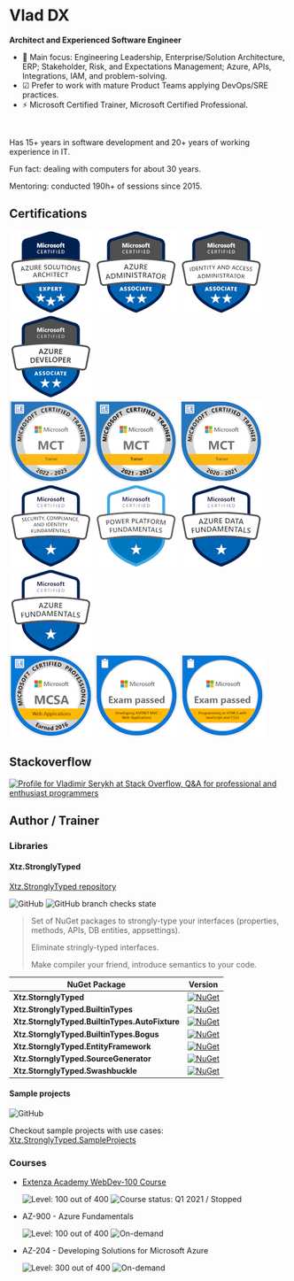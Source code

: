 # Vlad DX

<!-- <img width="200" height="200" src="./docs/img/vlad-dx-200x200.jpg" style="margin: 10px 30px 20px 0; float: left;" /> -->

**Architect and Experienced Software Engineer**

- 🚩 Main focus: Engineering Leadership, Enterprise/Solution Architecture, ERP; Stakeholder, Risk, and Expectations Management; Azure, APIs, Integrations, IAM, and problem-solving.
- ☑ Prefer to work with mature Product Teams applying DevOps/SRE practices.
- ⚡ Microsoft Certified Trainer, Microsoft Certified Professional.

<br style="clear: left;">

Has 15+ years in software development and 20+ years of working experience in IT.

Fun fact: dealing with computers for about 30 years.

Mentoring: conducted 190h+ of sessions since 2015.

## Certifications

[![Microsoft Certified: Azure Solutions Architect Expert](./docs/img/azure-solutions-architect-expert.png)](https://www.credly.com/badges/d25799c3-f984-4aac-b01f-e5c2bce9517b)
[![Microsoft Certified: Azure Administrator Associate](./docs/img/azure-administrator-associate.png)](https://www.credly.com/badges/a5f2ebcf-9f31-43da-89d3-b40cff861e40)
[![Microsoft Certified: Identity and Access Administrator Associate](./docs/img/identity-access-administrator-associate.png)](https://www.credly.com/badges/c1ba651e-f9ad-4b38-b395-023ae9c33067)
[![Microsoft Certified: Azure Developer Associate](./docs/img/azure-developer-associate.png)](https://www.credly.com/badges/89a8e155-f63d-4a87-81a0-e5c9dfea2010)
<br />
[![Microsoft Certified Trainer (2022-2023)](./docs/img/microsoft-certified-trainer-2022-2023.png)](https://www.credly.com/badges/c7a0c625-7613-4ca7-8b92-061ea7e12488)
[![Microsoft Certified Trainer (2021-2022)](./docs/img/microsoft-certified-trainer-2021-2022.png)](https://www.credly.com/badges/f07b1add-fb69-4c75-b30c-81484150a79c)
[![Microsoft Certified Trainer (2020-2021)](./docs/img/microsoft-certified-trainer-2020-2021.png)](https://www.credly.com/badges/768a6dde-7b40-4bdb-b73c-1dd89f519576)
<br />
[![Microsoft Certified: Security, Compliance, and Identity Fundamentals](./docs/img/security-compliance-identity-fundamentals.png)](https://www.credly.com/badges/6aca8bb6-21ed-495b-a51e-645acd91dbaa)
[![Microsoft Certified: Power Platform Fundamentals](./docs/img/power-platform-fundamentals.png)](https://www.credly.com/badges/a07d21bb-ecdc-466e-8cc5-3696c82643bc)
[![Microsoft Certified: Azure Data Fundamentals](./docs/img/azure-data-fundamentals.png)](https://www.credly.com/badges/53c69171-4d22-4e7d-b99d-daf25d858566)
[![Microsoft Certified: Azure Fundamentals](./docs/img/azure-fundamentals.png)](https://www.credly.com/badges/14b5b142-7160-4cba-a226-74afa7fbcc2b)
<br />
[![MCSA: Web Applications - Certified 2016](./docs/img/mcsa-web-applications-certified-2016.png)](https://www.credly.com/badges/2455b07d-fe29-4e80-96a2-32d88c3b84fb)
[![Exam 486: Developing ASP.NET MVC Web Applications](./docs/img/exam-486-developing-asp-net-mvc-web-applications.png)](https://www.credly.com/badges/c30aca54-dd2c-46ad-b382-09db51789091)
[![Exam 480: Programming in HTML5 with JavaScript and CSS3](./docs/img/exam-480-programming-in-html5-with-javascript-and-css3.png)](https://www.credly.com/badges/01bd792c-f6c2-42d1-b0d4-73e5bd543994)

## Stackoverflow

[![Profile for Vladimir Serykh at Stack Overflow, Q&amp;A for professional and enthusiast programmers](https://stackoverflow.com/users/flair/3503521.png)](https://stackoverflow.com/users/3503521)

## Author / Trainer

### Libraries

#### Xtz.StronglyTyped

[Xtz.StronglyTyped repository](https://github.com/dev-experience/Xtz.StronglyTyped)

![GitHub](https://img.shields.io/github/license/dev-experience/Xtz.StronglyTyped)
![GitHub branch checks state](https://img.shields.io/github/checks-status/dev-experience/Xtz.StronglyTyped/main)

> Set of NuGet packages to strongly-type your interfaces (properties, methods, APIs, DB entities, appsettings).
>
> Eliminate stringly-typed interfaces.
>
> Make compiler your friend, introduce semantics to your code.

| NuGet Package                                  | Version                                                                                                                                                              |
| ---------------------------------------------- | -------------------------------------------------------------------------------------------------------------------------------------------------------------------- |
| **Xtz.StornglyTyped**                          | [![NuGet](http://img.shields.io/nuget/v/Xtz.StronglyTyped.svg)](https://www.nuget.org/packages/Xtz.StronglyTyped/)                                                   |
| **Xtz.StronglyTyped.BuiltinTypes**             | [![NuGet](http://img.shields.io/nuget/v/Xtz.StronglyTyped.BuiltinTypes.svg)](https://www.nuget.org/packages/Xtz.StronglyTyped.BuiltinTypes/)                         |
| **Xtz.StornglyTyped.BuiltinTypes.AutoFixture** | [![NuGet](http://img.shields.io/nuget/v/Xtz.StronglyTyped.BuiltinTypes.AutoFixture.svg)](https://www.nuget.org/packages/Xtz.StronglyTyped.BuiltinTypes.AutoFixture/) |
| **Xtz.StornglyTyped.BuiltinTypes.Bogus**       | [![NuGet](http://img.shields.io/nuget/v/Xtz.StronglyTyped.BuiltinTypes.Bogus.svg)](https://www.nuget.org/packages/Xtz.StronglyTyped.BuiltinTypes.Bogus/)             |
| **Xtz.StornglyTyped.EntityFramework**          | [![NuGet](http://img.shields.io/nuget/v/Xtz.StronglyTyped.EntityFramework.svg)](https://www.nuget.org/packages/Xtz.StronglyTyped.EntityFramework/)                   |
| **Xtz.StornglyTyped.SourceGenerator**          | [![NuGet](http://img.shields.io/nuget/v/Xtz.StronglyTyped.SourceGenerator.svg)](https://www.nuget.org/packages/Xtz.StronglyTyped.SourceGenerator/)                   |
| **Xtz.StornglyTyped.Swashbuckle**              | [![NuGet](http://img.shields.io/nuget/v/Xtz.StronglyTyped.Swashbuckle.svg)](https://www.nuget.org/packages/Xtz.StronglyTyped.Swashbuckle/)                           |

#### Sample projects

![GitHub](https://img.shields.io/github/license/dev-experience/Xtz.StronglyTyped.SampleProjects)

Checkout sample projects with use cases: [Xtz.StronglyTyped.SampleProjects](https://github.com/dev-experience/Xtz.StronglyTyped.SampleProjects)

### Courses

- [Extenza Academy WebDev-100 Course](https://github.com/Extenza-Academy/WebDev-100_2021-Q1)

  ![Level: 100 out of 400](https://img.shields.io/badge/level-⭐%20▪%20%20▪%20%20▪-blue)
  ![Course status: Q1 2021 / Stopped](https://img.shields.io/badge/status-Q1%202021%20/%20Stopped-inactive)

- AZ-900 - Azure Fundamentals

  ![Level: 100 out of 400](https://img.shields.io/badge/level-⭐%20▪%20%20▪%20%20▪-blue)
  ![On-demand](https://img.shields.io/badge/status-On%20demand-blue)

- AZ-204 - Developing Solutions for Microsoft Azure

  ![Level: 300 out of 400](https://img.shields.io/badge/level-⭐⭐⭐%20%20▪-blue)
  ![On-demand](https://img.shields.io/badge/status-On%20demand-blue)
